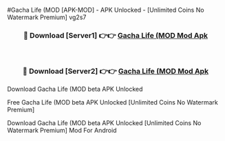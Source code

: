 #Gacha Life (MOD [APK-MOD] - APK Unlocked - [Unlimited Coins No Watermark Premium] vg2s7



<div align="center">

<h3>🔴 Download [Server1] 👉👉 <a href="https://momento.my/?title=Gacha_Life_(MOD">Gacha Life (MOD Mod Apk</a></h3><br>

<h3>🔴 Download [Server2] 👉👉 <a href="https://momento.my/?title=Gacha_Life_(MOD">Gacha Life (MOD Mod Apk</a></h3>
</div>



Download Gacha Life (MOD beta APK Unlocked

Free Gacha Life (MOD beta APK Unlocked [Unlimited Coins No Watermark Premium]

Download Gacha Life (MOD beta APK Unlocked [Unlimited Coins No Watermark Premium] Mod For Android
